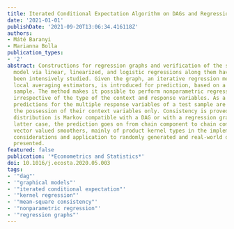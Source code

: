 ```yaml
---
title: Iterated Conditional Expectation Algorithm on DAGs and Regression Graphs
date: '2021-01-01'
publishDate: '2021-09-20T13:06:34.416118Z'
authors:
- Máté Baranyi
- Marianna Bolla
publication_types:
- '2'
abstract: Constructions for regression graphs and verification of the statistical
  model via linear, linearized, and logistic regressions along them have recently
  been intensively studied. Given the graph, an iterative regression method, using
  local averaging estimators, is introduced for prediction, based on a complete training
  sample. The method makes it possible to perform nonparametric regressions recursively,
  irrespective of the type of the context and response variables. As a consequence,
  predictions for the multiple response variables of a test sample are performed in
  the possession of their context variables only. Consistency is proved if the joint
  distribution is Markov compatible with a DAG or with a regression graph. In the
  latter case, the prediction goes on from chain component to chain component, with
  vector valued smoothers, mainly of product kernel types in the implementation. Practical
  considerations and application to randomly generated and real-world data are also
  presented.
featured: false
publication: '*Econometrics and Statistics*'
doi: 10.1016/j.ecosta.2020.05.003
tags:
- '"dag"'
- '"graphical models"'
- '"iterated conditional expectation"'
- '"kernel regression"'
- '"mean-square consistency"'
- '"nonparametric regression"'
- '"regression graphs"'
---
```


